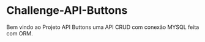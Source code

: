 # Challenge-API-Buttons

Bem vindo ao Projeto API Buttons uma API CRUD com conexão MYSQL feita com ORM.
